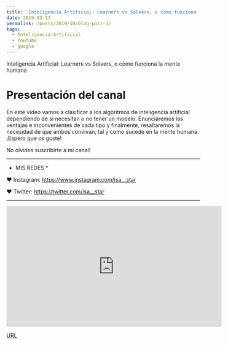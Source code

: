 ```yaml
---
title: 'Inteligencia Artificial: Learners vs Solvers, o cómo funciona la mente humana - Isa Star'
date: 2019-03-17
permalink: /posts/2019/10/blog-post-3/
tags:
  - Inteligencia Artificial
  - Youtube
  - google
---
```

Inteligencia Artificial: Learners vs Solvers, o cómo funciona la mente humana


Presentación del canal
======

En este vídeo vamos a clasificar a los algoritmos de inteligencia artificial dependiendo de si necesitan o no tener un modelo.
Enunciaremos las ventajas e inconvenientes de cada tipo y finalmente, resaltaremos la necesidad de que ambos convivan, tal y como sucede en la mente humana. 
¡Espero que os guste!

No olvides suscribirte a mi canal!

 _ _ _ _ _ _ _ _ _ _ _ _ _ _ _ _ _ _ _ _ _ _ _ _ _ _ _ _ _ _ _ _ _ _ 

* MIS REDES * 

♥ Instagram: https://www.instagram.com/isa__star

♥ Twitter: https://twitter.com/isa__star

 _ _ _ _ _ _ _ _ _ _ _ _ _ _ _ _ _ _ _ _ _ _ _ _ _ _ _ _ _ _ _ _ _ _ 


<div class="embed-responsive embed-responsive-16by9">
<iframe width="560" height="315" src="https://www.youtube.com/embed/vinZGUg0WtU" frameborder="0" allow="accelerometer; autoplay; encrypted-media; gyroscope; picture-in-picture" allowfullscreen></iframe>
</div>

[URL](https://www.youtube.com/watch?v=vinZGUg0WtU)

